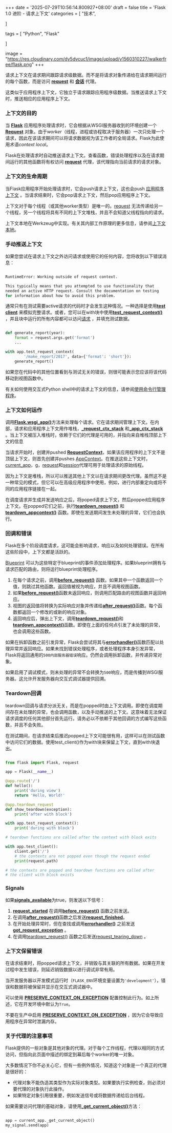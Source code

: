 +++
date = '2025-07-29T10:56:14.800927+08:00'
draft = false
title = 'Flask 1.0 进阶 - 请求上下文'
categories = [
    "技术",

]

tags = [
    "Python",
    "Flask"

]

image = "https://res.cloudinary.com/dy5dvcuc1/image/upload/v1560310227/walkerfree/flask.png"
+++

请求上下文在请求期间跟踪请求级数据。而不是将请求对象传递给在请求期间运行的每个函数，而是访问 [**request**](https://flask.palletsprojects.com/en/1.0.x/api/#flask.request) 和 [**会话**](https://flask.palletsprojects.com/en/1.0.x/api/#flask.session) 代理。

这类似于应用程序上下文，它独立于请求跟踪应用程序级数据。当推送请求上下文时，推送相应的应用程序上下文。

### 上下文的目的

当 [**Flask**](https://flask.palletsprojects.com/en/1.0.x/api/#flask.Flask) 应用程序处理请求时，它会根据从WSGI服务器收到的环境创建一个 [**Request**](https://flask.palletsprojects.com/en/1.0.x/api/#flask.Request) 对象。由于*worker*（线程，进程或协程取决于服务器）一次只处理一个请求，因此在该请求期间可以将请求数据视为该工作者的全局请求。Flask为此使用术语*context local*。

Flask在处理请求时自动推送请求上下文。查看函数，错误处理程序以及在请求期间运行的其他函数将有权访问 [**request**](https://flask.palletsprojects.com/en/1.0.x/api/#flask.request) 代理，该代理指向当前请求的请求对象。

### 上下文的生命周期

当Flask应用程序开始处理请求时，它会push请求上下文，这也会push [应用程序上下文](https://flask.palletsprojects.com/en/1.0.x/appcontext/) 。当请求结束时，它会pop请求上下文，然后pop应用程序上下文。

上下文对于每个线程（或其他worker类型）是唯一的。[request](https://flask.palletsprojects.com/en/1.0.x/api/#flask.request) 无法传递给另一个线程，另一个线程将具有不同的上下文堆栈，并且不会知道父线程指向的请求。

上下文本地在Werkzeug中实现。有关其内部工作原理的更多信息，请参阅[上下文本地](https://werkzeug.palletsprojects.com/en/0.15.x/local/)。

### 手动推送上下文

如果您尝试在请求上下文之外访问请求或使用它的任何内容，您将收到以下错误消息：

```bash

RuntimeError: Working outside of request context.

This typically means that you attempted to use functionality that
needed an active HTTP request. Consult the documentation on testing
for information about how to avoid this problem.

```

通常只有在测试需要active请求的代码时才会发生这种情况。一种选择是使用[**test client**](https://flask.palletsprojects.com/en/1.0.x/api/#flask.Flask.test_client) 来模拟完整请求。或者，您可以在with块中使用[**test\_request\_context()**](https://flask.palletsprojects.com/en/1.0.x/api/#flask.Flask.test_request_context) ，并且块中运行的所有内容都可以访问[请求](https://flask.palletsprojects.com/en/1.0.x/api/#flask.request) ，并填充测试数据。

```py

def generate_report(year):
    format = request.args.get('format')
    ...

with app.test_request_context(
        '/make_report/2017', data={'format': 'short'}):
    generate_report()

```

如果您在代码中的其他位置看到与测试无关的错误，则很可能表示您应该将该代码移动到视图函数中。

有关如何使用交互式Python shell中的请求上下文的信息，请参阅[使用命令行管理程序](https://flask.palletsprojects.com/en/1.0.x/shell/)。

### 上下文如何运作

调用[**Flask.wsgi\_app()**](http://localhost:6419/)方法来处理每个请求。它在请求期间管理上下文。在内部，请求和应用程序上下文用作堆栈，[**\_request\_ctx\_stack**](https://flask.palletsprojects.com/en/1.0.x/api/#flask._request_ctx_stack) 和[**\_app\_ctx\_stack**](https://flask.palletsprojects.com/en/1.0.x/api/#flask._app_ctx_stack) 。当上下文被压入堆栈时，依赖于它们的代理是可用的，并指向来自堆栈顶部上下文的信息

当请求开始时，创建并pushed [**RequestContext**](https://flask.palletsprojects.com/en/1.0.x/api/#flask.ctx.RequestContext)，如果该应用程序的上下文不是顶层上下文，则首先创建并pushes [AppContext](https://flask.palletsprojects.com/en/1.0.x/api/#flask.ctx.AppContext)。在推送这些上下文时，[current\_app](https://flask.palletsprojects.com/en/1.0.x/api/#flask.current_app)，[g](https://flask.palletsprojects.com/en/1.0.x/api/#flask.g)，[request](https://flask.palletsprojects.com/en/1.0.x/api/#flask.request)和[session](https://flask.palletsprojects.com/en/1.0.x/api/#flask.session)代理可用于处理请求的原始线程。

因为上下文是堆栈，所以可以推送其他上下文以在请求期间更改代理。虽然这不是一种常见的模式，但它可以在高级应用程序中使用，例如，进行内部重定向或将不同的应用程序链接在一起。

在调度请求并生成并发送响应之后，将poped请求上下文，然后popped应用程序上下文。在popped它们之前，执行[**teardown\_request()**](https://flask.palletsprojects.com/en/1.0.x/api/#flask.Flask.teardown_request) 和[**teardown\_appcontext()**](https://flask.palletsprojects.com/en/1.0.x/api/#flask.Flask.teardown_appcontext) 函数。即使在发送期间发生未处理的异常，它们也会执行。

### 回调和错误

Flask在多个阶段调度请求，这可能会影响请求，响应以及如何处理错误。在所有这些阶段中，上下文都是活跃的。

[Blueprint](https://flask.palletsprojects.com/en/1.0.x/api/#flask.Blueprint) 可以为这些特定于blueprint的事件添加处理程序。如果blueprint拥有与请求匹配的路由，则将运行blueprint处理程序。

1. 在每个请求之前，调用[**before\_request()**](https://flask.palletsprojects.com/en/1.0.x/api/#flask.Flask.before_request) 函数。如果其中一个函数返回一个值，则跳过其他函数。返回值被视为响应，并且不调用视图函数。
2. 如果[**before\_request()**](https://flask.palletsprojects.com/en/1.0.x/api/#flask.Flask.before_request)函数未返回响应，则调用匹配路由的视图函数并返回响应。
3. 视图的返回值将转换为实际响应对象并传递给[**after\_request()**](https://flask.palletsprojects.com/en/1.0.x/api/#flask.Flask.after_request)函数。每个函数都返回一个修改的或新的响应对象。
4. 返回响应后，弹出上下文，调用[**teardown\_request()**](https://flask.palletsprojects.com/en/1.0.x/api/#flask.Flask.teardown_request)和[**teardown\_appcontext()**](https://flask.palletsprojects.com/en/1.0.x/api/#flask.Flask.teardown_appcontext)函数。即使在上面的任何点引发了未处理的异常，也会调用这些函数。

如果在拆卸函数之前引发异常，Flask会尝试将其与[**errorhandler()**](https://flask.palletsprojects.com/en/1.0.x/api/#flask.Flask.errorhandler)函数匹配以处理异常并返回响应。如果未找到错误处理程序，或者处理程序本身引发异常，Flask将返回通用的`500内部服务器错误`响应。仍然会调用拆卸函数，并传递异常对象。

如果启用了调试模式，则未处理的异常不会转换为`500`响应，而是传播到WSGI服务器。这允许开发服务器向交互式调试器提供回溯。

### Teardown回调

teardown回调与请求分派无关，而是在popped时由上下文调用。即使在调度期间存在未处理的异常，也会调用函数，以及手动推送的上下文。这意味着无法保证请求调度的任何其他部分首先运行。请务必以不依赖于其他回调的方式编写这些函数，并且不会失败。

在测试期间，在请求结束后推迟popped上下文可能很有用，这样可以在测试函数中访问它们的数据。使用test\_client()作为with块来保留上下文，直到with块退出。

```py

from flask import Flask, request

app = Flask(__name__)

@app.route('/')
def hello():
    print('during view')
    return 'Hello, World!'

@app.teardown_request
def show_teardown(exception):
    print('after with block')

with app.test_request_context():
    print('during with block')

# teardown functions are called after the context with block exits

with app.test_client():
    client.get('/')
    # the contexts are not popped even though the request ended
    print(request.path)

# the contexts are popped and teardown functions are called after
# the client with block exists

```

### Signals

如果[**signals\_available**](https://flask.palletsprojects.com/en/1.0.x/api/#flask.signals.signals_available)为true，则发送以下信号：

1. [**request\_started**](https://flask.palletsprojects.com/en/1.0.x/api/#flask.request_started) 在调用[**before\_request()**](https://flask.palletsprojects.com/en/1.0.x/api/#flask.Flask.before_request) 函数之前发送。
2. 在调用[**after\_request()**](https://flask.palletsprojects.com/en/1.0.x/api/#flask.Flask.after_request)函数之后发送[**request\_finished**](https://flask.palletsprojects.com/en/1.0.x/api/#flask.request_finished)。
3. 在开始处理异常时，但在查找或调用[**errorhandler()**](https://flask.palletsprojects.com/en/1.0.x/api/#flask.Flask.errorhandler) 之前发送[**got\_request\_exception**](https://flask.palletsprojects.com/en/1.0.x/api/#flask.got_request_exception) 。
4. 在调用[teardown\_request()](https://flask.palletsprojects.com/en/1.0.x/api/#flask.Flask.teardown_request) 函数之后发送[request\_tearing\_down](https://flask.palletsprojects.com/en/1.0.x/api/#flask.request_tearing_down) 。

### 上下文保留错误

在请求结束时，将popped请求上下文，并销毁与其关联的所有数据。如果在开发过程中发生错误，则延迟销毁数据以进行调试非常有用。

当开发服务器以开发模式运行时（`FLASK_ENV`环境变量设置为`'development'`），错误和数据将被保留并显示在交互式调试器中。

可以使用 [**PRESERVE\_CONTEXT\_ON\_EXCEPTION**](https://flask.palletsprojects.com/en/1.0.x/config/#PRESERVE_CONTEXT_ON_EXCEPTION) 配置控制此行为。如上所述，它在开发环境中默认为`True`。

不要在生产中启用 [**PRESERVE\_CONTEXT\_ON\_EXCEPTION**](https://flask.palletsprojects.com/en/1.0.x/config/#PRESERVE_CONTEXT_ON_EXCEPTION) ，因为它会导致应用程序在异常时泄漏内存。

### 关于代理的注意事项

Flask提供的一些对象是其他对象的代理。对于每个工作线程，代理以相同的方式访问，但指向此页面中描述的绑定到幕后每个worker的唯一对象。

大多数情况下你不必关心它，但有一些例外情况，知道这个对象是一个真正的代理是很好的：

* 代理对象不能伪造其类型作为实际对象类型。如果要执行实例检查，则必须对要代理的对象执行此操作。
* 如果特定对象引用很重要，例如发送信号或将数据传递给后台线程。

如果需要访问代理的基础对象，请使用[**\_get\_current\_object()**](https://werkzeug.palletsprojects.com/en/0.15.x/local/#werkzeug.local.LocalProxy._get_current_object)方法：

```py

app = current_app._get_current_object()
my_signal.send(app)
```
